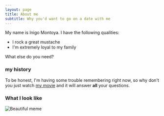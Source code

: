 ```yaml
---
layout: page
title: About me
subtitle: Why you'd want to go on a date with me
---
```


My name is Inigo Montoya. I have the following qualities:

- I rock a great mustache
- I'm extremely loyal to my family

What else do you need?

### my history

To be honest, I'm having some trouble remembering right now, so why don't you just watch [my movie](http://en.wikipedia.org/wiki/The_Princess_Bride_%28film%29) and it will answer **all** your questions.


### What I look like
![Beautiful meme](https://www.ecosia.org/images?q=juicy+meme#id=04197E79509BDCF87D12E8B31F961873AB746544)
